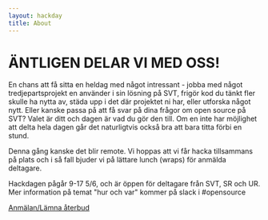 ```yaml
---
layout: hackday
title: About
---
```


# ÄNTLIGEN DELAR VI MED OSS!

En chans att få sitta en heldag med något intressant - jobba med något tredjepartsprojekt en använder i sin lösning på SVT, frigör kod du tänkt fler skulle ha nytta av, städa upp i det där projektet ni har, eller utforska något nytt. Eller kanske passa på att få svar på dina frågor om open source på SVT? Valet är ditt och dagen är vad du gör den till. Om en inte har möjlighet att delta hela dagen går det naturligtvis också bra att bara titta förbi en stund. 

Denna gång kanske det blir remote. Vi hoppas att vi får hacka tillsammans på plats och i så fall bjuder vi på lättare lunch (wraps) för anmälda deltagare.

Hackdagen pågår 9-17 5/6, och är öppen för deltagare från SVT, SR och UR. Mer information på temat "hur och var" kommer på slack i #opensource

[Anmälan/Lämna återbud](https://docs.google.com/forms/d/e/1FAIpQLSccf5s9abfMvYuoOyiZAzv5nVPID7a8-4pn9gPfADNRCA4KRA/viewform)

